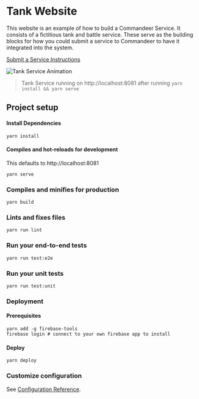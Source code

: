 # Tank Website

This website is an example of how to build a Commandeer Service.  It consists of a fictitious tank and battle service.  These serve as the building blocks for how you could submit a service to Commandeer to have it integrated into the system.

[Submit a Service Instructions](https://getcommandeer.com/docs/openSource/submitService)

![Tank Service Animation](https://commander-development-images.s3.amazonaws.com/tank-service-2.gif)
> Tank Service running on http://localhost:8081 after running `yarn install && yarn serve`

## Project setup

#### Install Dependencies
```
yarn install
```

#### Compiles and hot-reloads for development
This defaults to http://localhost:8081

```
yarn serve
```

### Compiles and minifies for production
```
yarn build
```

### Lints and fixes files
```
yarn run lint
```

### Run your end-to-end tests
```
yarn run test:e2e
```

### Run your unit tests
```
yarn run test:unit
```

### Deployment

#### Prerequisites

```
yarn add -g firebase-tools
firebase login # connect to your own firebase app to install
```

#### Deploy

```
yarn deploy
```

### Customize configuration
See [Configuration Reference](https://cli.vuejs.org/config/).